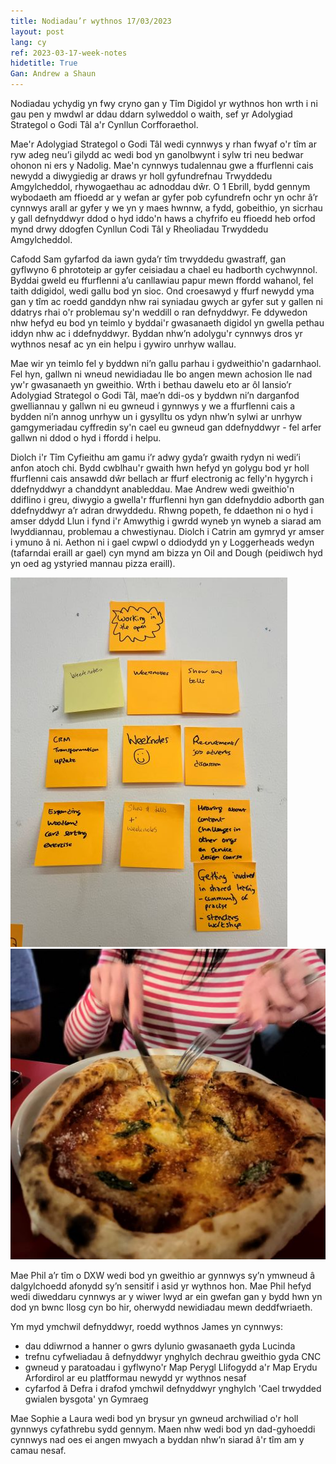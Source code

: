 ```yaml
---
title: Nodiadau’r wythnos 17/03/2023
layout: post
lang: cy
ref: 2023-03-17-week-notes
hidetitle: True
Gan: Andrew a Shaun
---
```

Nodiadau ychydig yn fwy cryno gan y Tîm Digidol yr wythnos hon wrth i ni gau pen y mwdwl ar ddau ddarn sylweddol o waith, sef yr Adolygiad Strategol o Godi Tâl a'r Cynllun Corfforaethol.

Mae'r Adolygiad Strategol o Godi Tâl wedi cynnwys y rhan fwyaf o'r tîm ar ryw adeg neu’i gilydd ac wedi bod yn ganolbwynt i sylw tri neu bedwar ohonon ni ers y Nadolig. Mae'n cynnwys tudalennau gwe a ffurflenni cais newydd a diwygiedig ar draws yr holl gyfundrefnau Trwyddedu Amgylcheddol, rhywogaethau ac adnoddau dŵr. O 1 Ebrill, bydd gennym wybodaeth am ffioedd ar y wefan ar gyfer pob cyfundrefn ochr yn ochr â’r cynnwys arall ar gyfer y we yn y maes hwnnw, a fydd, gobeithio, yn sicrhau y gall defnyddwyr ddod o hyd iddo'n haws a chyfrifo eu ffioedd heb orfod mynd drwy ddogfen Cynllun Codi Tâl y Rheoliadau Trwyddedu Amgylcheddol.

Cafodd Sam gyfarfod da iawn gyda’r tîm trwyddedu gwastraff, gan gyflwyno 6 phrototeip ar gyfer ceisiadau a chael eu hadborth cychwynnol.
Byddai gweld eu ffurflenni a’u canllawiau papur mewn ffordd wahanol, fel taith ddigidol, wedi gallu bod yn sioc. Ond croesawyd y ffurf newydd yma gan y tîm ac roedd ganddyn nhw rai syniadau gwych ar gyfer sut y gallen ni ddatrys rhai o'r problemau sy'n weddill o ran defnyddwyr. Fe ddywedon nhw hefyd eu bod yn teimlo y byddai'r gwasanaeth digidol yn gwella pethau iddyn nhw ac i ddefnyddwyr. Byddan nhw’n adolygu'r cynnwys dros yr wythnos nesaf ac yn ein helpu i gywiro unrhyw wallau.

Mae wir yn teimlo fel y byddwn ni’n gallu parhau i gydweithio'n gadarnhaol. Fel hyn, gallwn ni wneud newidiadau lle bo angen mewn achosion lle nad yw'r gwasanaeth yn gweithio.
Wrth i bethau dawelu eto ar ôl lansio’r Adolygiad Strategol o Godi Tâl, mae’n ddi-os y byddwn ni’n darganfod gwelliannau y gallwn ni eu gwneud i gynnwys y we a ffurflenni cais a bydden ni’n annog unrhyw un i gysylltu os ydyn nhw’n sylwi ar unrhyw gamgymeriadau cyffredin sy'n cael eu gwneud gan ddefnyddwyr - fel arfer gallwn ni ddod o hyd i ffordd i helpu.

Diolch i'r Tîm Cyfieithu am gamu i’r adwy gyda’r gwaith rydyn ni wedi’i anfon atoch chi.
Bydd cwblhau'r gwaith hwn hefyd yn golygu bod yr holl ffurflenni cais ansawdd dŵr bellach ar ffurf electronig ac felly'n hygyrch i ddefnyddwyr a chanddynt anableddau. Mae Andrew wedi gweithio'n ddiflino i greu, diwygio a gwella'r ffurflenni hyn gan ddefnyddio adborth gan ddefnyddwyr a’r adran drwyddedu.
Rhwng popeth, fe ddaethon ni o hyd i amser ddydd Llun i fynd i'r Amwythig i gwrdd wyneb yn wyneb a siarad am lwyddiannau, problemau a chwestiynau. Diolch i Catrin am gymryd yr amser i ymuno â ni. Aethon ni i gael cwpwl o ddiodydd yn y Loggerheads wedyn (tafarndai eraill ar gael) cyn mynd am bizza yn Oil and Dough (peidiwch hyd yn oed ag ystyried mannau pizza eraill).


![Nodiadau post-it](https://github.com/nrw-digital/week-notes/blob/68b27f640237ef4c9bab21aff4739e7adc6eaf5c/images/IMG-1127-1.jpg?raw=true) ![Amser am bizza](https://github.com/nrw-digital/week-notes/blob/196ae92d0cc80f63f1f12653c5fee75c1621eda7/images/IMG-1142-2.jpg?raw=true)


Mae Phil a’r tîm o DXW wedi bod yn gweithio ar gynnwys sy’n ymwneud â dalgylchoedd afonydd sy’n sensitif i asid yr wythnos hon. Mae Phil hefyd wedi diweddaru cynnwys ar y wiwer lwyd ar ein gwefan gan y bydd hwn yn dod yn bwnc llosg cyn bo hir, oherwydd newidiadau mewn deddfwriaeth.

Ym myd ymchwil defnyddwyr, roedd wythnos James yn cynnwys:

+	dau ddiwrnod a hanner o gwrs dylunio gwasanaeth gyda Lucinda
+	trefnu cyfweliadau â defnyddwyr ynghylch dechrau gweithio gyda CNC
+	gwneud y paratoadau i gyflwyno'r Map Perygl Llifogydd a'r Map Erydu Arfordirol ar eu platfformau newydd yr wythnos nesaf
+	cyfarfod â Defra i drafod ymchwil defnyddwyr ynghylch 'Cael trwydded gwialen bysgota' yn Gymraeg

Mae Sophie a Laura wedi bod yn brysur yn gwneud archwiliad o'r holl gynnwys cyfathrebu sydd gennym. Maen nhw wedi bod yn dad-gyhoeddi cynnwys nad oes ei angen mwyach a byddan nhw’n siarad â'r tîm am y camau nesaf.








